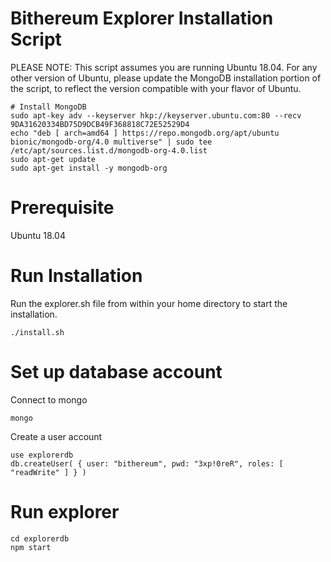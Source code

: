 # Bithereum Explorer Installation Script

PLEASE NOTE: This script assumes you are running Ubuntu 18.04. For any other version of Ubuntu, please update the MongoDB installation portion of the script, to reflect the version compatible with your flavor of Ubuntu.

```
# Install MongoDB
sudo apt-key adv --keyserver hkp://keyserver.ubuntu.com:80 --recv 9DA31620334BD75D9DCB49F368818C72E52529D4
echo "deb [ arch=amd64 ] https://repo.mongodb.org/apt/ubuntu bionic/mongodb-org/4.0 multiverse" | sudo tee /etc/apt/sources.list.d/mongodb-org-4.0.list
sudo apt-get update
sudo apt-get install -y mongodb-org
```

# Prerequisite
Ubuntu 18.04

# Run Installation
Run the explorer.sh file from within your home directory to start the installation.

```
./install.sh
```

# Set up database account
Connect to mongo

```
mongo
```

Create a user account
```
use explorerdb
db.createUser( { user: "bithereum", pwd: "3xp!0reR", roles: [ "readWrite" ] } )
```

# Run explorer
```
cd explorerdb
npm start
```
